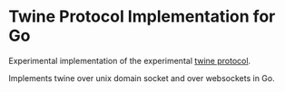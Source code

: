 # Twine Protocol Implementation for Go

Experimental implementation of the experimental [twine protocol](https://github.com/teleclimber/twine-protocol).

Implements twine over unix domain socket and over websockets in Go.
